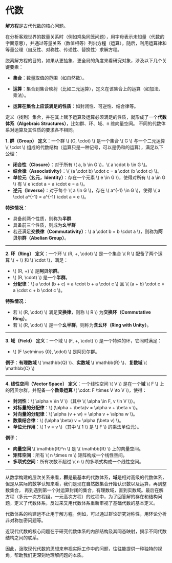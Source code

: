 # 代数

**解方程**是古代代数的核心问题。

在分析客观世界的数量关系时（例如鸡兔同笼问题），用字母表示未知量（代数的字面意思），并通过等量关系（数值相等）列出方程（运算）。随后，利用运算律和等量公理（自反性、对称性、传递性、替换性）求解方程。

脱离解方程的目的，如果从更抽象、更全局的角度来看研究对象，涉及以下几个关键要素：

- **集合**：数量取值的范围（如自然数）。

- **运算**：集合到集合映射（比如二元运算），定义在该集合上的运算（如加法、乘法）。

- **运算在集合上应该满足的性质**：如封闭性、可逆性、结合律等。

定义（找到）集合，并在其上赋予运算及运算必须满足的性质，就形成了一个**代数体系（Algebraic Structures）**，比如群、环、域、n 维向量空间。
不同的代数体系对运算及其性质的要求各不相同。

**1. 群（Group）**
**定义**：一个群 \\( (G, \cdot) \\) 是一个集合 \\( G \\) 与一个二元运算 \\( \cdot \\) 组成的代数结构（运算只是一种记号，可以是仍和的运算），满足以下公理：
- **闭合性（Closure）**：对于所有 \\( a, b \in G \\)，\\( a \cdot b \in G \\)。
- **结合律（Associativity）**：\\( (a \cdot b) \cdot c = a \cdot (b \cdot c) \\)。
- **单位元（幺元，Identity）**：存在一个元素 \\( e \in G \\)，使得对所有 \\( a \in G \\) 有 \\( e \cdot a = a \cdot e = a \\)。
- **逆元（Inverse）**：对于每个 \\( a \in G \\)，存在 \\( a^{-1} \in G \\)，使得 \\( a \cdot a^{-1} = a^{-1} \cdot a = e \\)。

**特殊情况**：
- 具备前两个性质，则称为**半群**
- 具备前三个性质，则成为**幺半群**
- 若还满足**交换律（Commutativity）**：\\( a \cdot b = b \cdot a \\)，则称为**阿贝尔群（Abelian Group）**。

---

**2. 环（Ring）**
**定义**：一个环 \\( (R, +, \cdot) \\) 是一个集合 \\( R \\) 配备了两个运算 \\( + \\) 和 \\( \cdot \\)，满足：
- \\( (R, +) \\) 是**阿贝尔群**。
- \\( (R, \cdot) \\) 是一个**半群**。
- **分配律**：\\( a \cdot (b + c) = a \cdot b + a \cdot c \\) 且 \\( (a + b) \cdot c = a \cdot c + b \cdot c \\)。

**特殊情况**：
- 若 \\( (R, \cdot) \\) 满足**交换律**，则称 \\( R \\) 为**交换环（Commutative Ring）**。
- 若 \\( (R, \cdot) \\) 是一个**幺半群**，则称为**含幺环（Ring with Unity）**。
---

**3. 域（Field）**
**定义**：一个域 \\( (F, +, \cdot) \\) 是一个特殊的环，它同时满足：
- \\( (F \setminus \{0\}, \cdot) \\) 是阿贝尔群。

**例子**：**有理数域** \\( \mathbb{Q} \\)、**实数域** \\( \mathbb{R} \\)、**复数域** \\( \mathbb{C} \\)

---

**4. 线性空间（Vector Space）**
**定义**：一个线性空间 \\( V \\) 是在一个**域** \\( F \\) 上的阿贝尔群，并配备一个**数乘运算** \\( \cdot: F \times V \to V \\)，使得：
- **封闭性**：\\( \alpha v \in V \\)（其中 \\( \alpha \in F, v \in V \\)）。
- **对标量的分配律**：\\( (\alpha + \beta)v = \alpha v + \beta v \\)。
- **对向量的分配律**：\\( \alpha (v + w) = \alpha v + \alpha w \\)。
- **数乘结合律**：\\( (\alpha \beta) v = \alpha (\beta v) \\)。
- **单位元作用**：\\( 1 v = v \\)（其中 \\( 1 \\) 是 \\( F \\) 的乘法单位元）。

**例子**：
- **向量空间** \\( \mathbb{R}^n \\) 是 \\( \mathbb{R} \\) 上的向量空间。
- **矩阵空间**：所有 \\( n \times m \\) 矩阵构成一个线性空间。
- **多项式空间**：所有次数不超过 \\( n \\) 的多项式构成一个线性空间。

---


从数学构建的层次关系来看，**群**是最基本的代数体系，**域**是相对高级的代数体系，
但是从实际的数学认知来看，我们是现在自然数集合开始认识数以及运算，再到整数集合，
再到遇到第一个对运算封闭的集合，有理数域，直到实数域。最后在解方程（多元一次方程组，一元高次方程）的过程中，为了回答解的存在和结构问题，定义了代数体系，反过来又用代数体系重新审视了基础代数的基本定义。

代数体系的构建远不止用于解方程。例如，可以通过群论研究对称性，用环论分析非对称加密问题等。

近现代代数的核心问题在于研究代数体系的内部结构及其同态映射，揭示不同代数结构之间的联系。

因此，汲取现代代数的思想来审视实际工作中的问题，往往能提供一种独特的视角，帮助我们更深刻地理解问题的本质。
